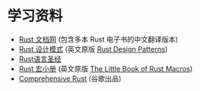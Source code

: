 # 学习资料

* [Rust 文档网](https://rustwiki.org/) (包含多本 Rust 电子书的中文翻译版本)
* [Rust 设计模式](https://chuxiuhong.com/chuxiuhong-rust-patterns-zh/intro.html) (英文原版 [Rust Design Patterns](https://rust-unofficial.github.io/patterns/))
* [Rust语言圣经](https://course.rs/about-book.html)
* [Rust 宏小册](https://zjp-cn.github.io/tlborm/) (英文原版 [The Little Book of Rust Macros](https://veykril.github.io/tlborm/))
* [Comprehensive Rust](https://google.github.io/comprehensive-rust/zh-CN/index.html) (谷歌出品)
